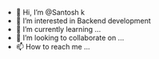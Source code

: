 - 👋 Hi, I’m @Santosh k
- 👀 I’m interested in Backend development
- 🌱 I’m currently learning ...
- 💞️ I’m looking to collaborate on ...
- 📫 How to reach me ...

<!---
santosh-random/santosh-random is a ✨ special ✨ repository because its `README.md` (this file) appears on your GitHub profile.
You can click the Preview link to take a look at your changes.
--->
